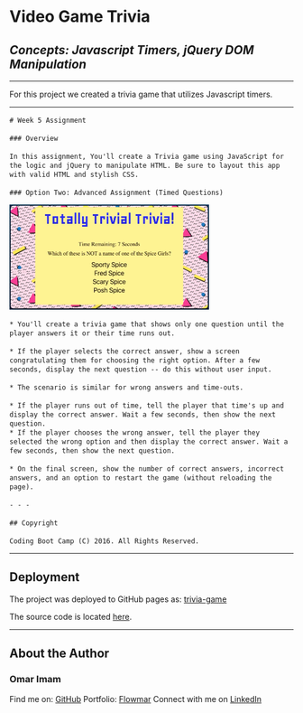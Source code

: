 # **Video Game Trivia**

## *Concepts: Javascript Timers, jQuery DOM Manipulation*

---

For this project we created a trivia game that utilizes Javascript timers.

---

    # Week 5 Assignment

    ### Overview

    In this assignment, You'll create a Trivia game using JavaScript for the logic and jQuery to manipulate HTML. Be sure to layout this app with valid HTML and stylish CSS.

    ### Option Two: Advanced Assignment (Timed Questions)

![Advanced](Images/2-advanced.jpg)

    * You'll create a trivia game that shows only one question until the player answers it or their time runs out.

    * If the player selects the correct answer, show a screen congratulating them for choosing the right option. After a few seconds, display the next question -- do this without user input.

    * The scenario is similar for wrong answers and time-outs.

    * If the player runs out of time, tell the player that time's up and display the correct answer. Wait a few seconds, then show the next question.
    * If the player chooses the wrong answer, tell the player they selected the wrong option and then display the correct answer. Wait a few seconds, then show the next question.

    * On the final screen, show the number of correct answers, incorrect answers, and an option to restart the game (without reloading the page).

    - - -

    ## Copyright

    Coding Boot Camp (C) 2016. All Rights Reserved.

---

## Deployment

The project was deployed to GitHub pages as:
[trivia-game](https://flowmar.github.io/trivia-game)

The source code is located [here](https://github.com/flowmar/trivia-game).

---

## About the Author

### Omar Imam

Find me on: [GitHub](https://github.com/flowmar/)
Portfolio: [Flowmar](https://flowmar.gwiddle.co.uk/)
Connect with me on [LinkedIn](https://linkedin.com/in/flowmar)